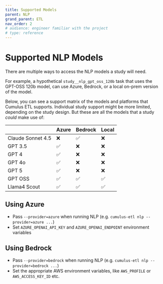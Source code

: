 ```yaml
---
title: Supported Models
parent: NLP
grand_parent: ETL
nav_order: 2
# audience: engineer familiar with the project
# type: reference
---
```


# Supported NLP Models

There are multiple ways to access the NLP models a study will need.

For example, a hypothetical `study__nlp_gpt_oss_120b` task that uses the GPT-OSS 120b model,
can use Azure, Bedrock, or a local on-prem version of the model.

Below, you can see a support matrix of the models and platforms that Cumulus ETL supports.
Individual study support might be more limited, depending on the study design.
But these are all the models that a study _could_ make use of:

|                   | Azure | Bedrock | Local |
|-------------------|-------|---------|-------|
| Claude Sonnet 4.5 | ❌     | ✅       | ❌     |
| GPT 3.5           | ✅     | ❌       | ❌     |
| GPT 4             | ✅     | ❌       | ❌     |
| GPT 4o            | ✅     | ❌       | ❌     |
| GPT 5             | ✅     | ❌       | ❌     |
| GPT OSS           | ✅     | ✅       | ✅     |
| Llama4 Scout      | ✅     | ✅       | ✅     |

## Using Azure

- Pass `--provider=azure` when running NLP (e.g. `cumulus-etl nlp --provider=azure ...`)
- Set `AZURE_OPENAI_API_KEY` and `AZURE_OPENAI_ENDPOINT` environment variables

## Using Bedrock

- Pass `--provider=bedrock` when running NLP (e.g. `cumulus-etl nlp --provider=bedrock ...`)
- Set the appropriate AWS environment variables, like `AWS_PROFILE` or `AWS_ACCESS_KEY_ID` etc.
